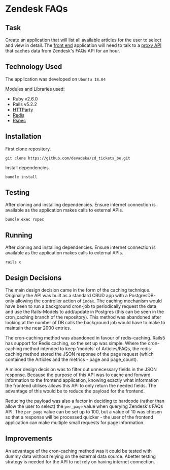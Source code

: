 # Zendesk FAQs

## Task
Create an application that will list all available articles for the user to select and view in detail. The [front end](https://github.com/devadeka/zd_tickets_fe) application will need to talk to a [proxy API](https://github.com/devadeka/zd_tickets_be) that caches data from Zendesk's FAQs API for an hour.

## Technology Used
The application was developed on `Ubuntu 18.04`

Modules and Libraries used:
- Ruby v2.6.0
- Rails v5.2.2
- [HTTParty](https://github.com/jnunemaker/httparty)
- [Redis](https://github.com/antirez/redis)
- [Rspec](https://github.com/rspec/rspec)

## Installation
First clone repository.

`git clone https://github.com/devadeka/zd_tickets_be.git`

Install dependencies.

`bundle install`

## Testing
After cloning and installing dependencies.
Ensure internet connection is available as the application makes calls to external APIs.

`bundle exec rspec`

## Running
After cloning and installing dependencies.
Ensure internet connection is available as the application makes calls to external APIs.

`rails c`

## Design Decisions
The main design decision came in the form of the caching technique. Originally the API was built as a standard CRUD app with a PostgresDB- only allowing the controller action of `index`. The caching mechanism would have been to run a background cron-job to periodically request the data and use the Rails-Models to add/update in Postgres (this can be seen in the cron_caching branch of the repository). This method was abandoned after looking at the number of DB calls the background job would have to make to maintain the near 2000 entries.

The cron-caching method was abandoned in favour of redis-caching. Rails5 has support for Redis caching, so the set up was simple. Where the cron-caching method intended to keep 'models' of Articles/FAQs, the redis-caching method stored the JSON response of the page request (which contained the Articles and the metrics - page and page_count).

A minor design decision was to filter out unnecessary fields in the JSON response. Because the purpose of this API was to cache and forward information to the frontend application, knowing exactly what information the frontend utilises allows this API to only return the needed fields. The advantage of this would be to reduce the payload for the frontend. 

Reducing the payload was also a factor in deciding to hardcode (rather than allow the user to select) the `per_page` value when querying Zendesk's FAQs API. The `per_page` value can be set up to 100, but a value of 10 was chosen so that a response will be processed quicker - the user of the frontend application can make multiple small requests for page information.

## Improvements
An advantage of the cron-caching method was it could be tested with dummy data without relying on the external data source. Abetter testing strategy is needed for the API to not rely on having internet connection.